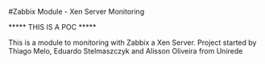 #Zabbix Module - Xen Server Monitoring

***** THIS IS A POC *****

This is a module to monitoring with Zabbix a Xen Server.
Project started by Thiago Melo, Eduardo Stelmaszczyk and Alisson Oliveira from Unirede

